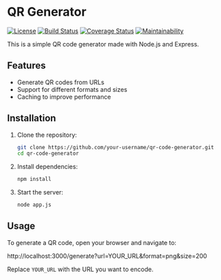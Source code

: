 # QR Generator

[![License](https://img.shields.io/badge/License-MIT-blue)](https://opensource.org/licenses/MIT)
[![Build Status](https://travis-ci.com/rafael-schaefer/qr-generator.svg?branch=master)](https://travis-ci.com/rafael-schaefer/qr-generator)
[![Coverage Status](https://coveralls.io/repos/github/rafael-schaefer/qr-generator/badge.svg)](https://coveralls.io/github/rafael-schaefer/qr-generator)
[![Maintainability](https://api.codeclimate.com/v1/badges/c5c5ea0c6b0f1f62f7e6f7e4aeeb2c3e)](https://codeclimate.com/github/rafael-schaefer/qr-generator)

This is a simple QR code generator made with Node.js and Express.

## Features

- Generate QR codes from URLs
- Support for different formats and sizes
- Caching to improve performance

## Installation

1. Clone the repository:
    ```sh
    git clone https://github.com/your-username/qr-code-generator.git
    cd qr-code-generator
    ```

2. Install dependencies:
    ```sh
    npm install
    ```

3. Start the server:
    ```sh
    node app.js
    ```

## Usage

To generate a QR code, open your browser and navigate to:

http://localhost:3000/generate?url=YOUR_URL&format=png&size=200

Replace `YOUR_URL` with the URL you want to encode.